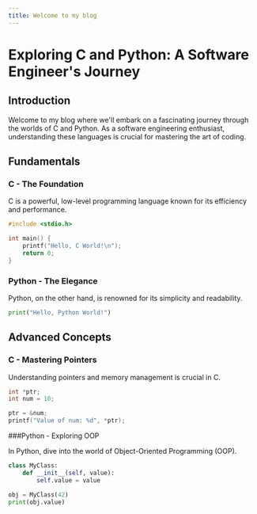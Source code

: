 ```yaml
---
title: Welcome to my blog
---
```


# Exploring C and Python: A Software Engineer's Journey

## Introduction

Welcome to my blog where we'll embark on a fascinating journey through the worlds of C and Python. As a software engineering enthusiast, understanding these languages is crucial for mastering the art of coding.

## Fundamentals

### C - The Foundation

C is a powerful, low-level programming language known for its efficiency and performance.

```c
#include <stdio.h>

int main() {
    printf("Hello, C World!\n");
    return 0;
}
```

### Python - The Elegance
Python, on the other hand, is renowned for its simplicity and readability.

```Python
print("Hello, Python World!")
```

## Advanced Concepts

### C - Mastering Pointers

Understanding pointers and memory management is crucial in C.

```c
int *ptr;
int num = 10;

ptr = &num;
printf("Value of num: %d", *ptr);
```

###Python - Exploring OOP

In Python, dive into the world of Object-Oriented Programming (OOP).

```Python
class MyClass:
    def __init__(self, value):
        self.value = value

obj = MyClass(42)
print(obj.value)
```
 
